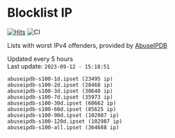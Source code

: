 # Blocklist IP

[![Hits](https://hits.seeyoufarm.com/api/count/incr/badge.svg?url=https%3A%2F%2Fgithub.com%2Fborestad%2Fblocklist-ip%2F&count_bg=%2379C83D&title_bg=%23555555&icon=&icon_color=%23E7E7E7&title=hits&edge_flat=false)](https://hits.seeyoufarm.com)  ![CI](https://img.shields.io/github/workflow/status/borestad/blocklist-ip/CI?style=flat-square)

Lists with worst IPv4 offenders, provided by [AbuseIPDB](https://www.abuseipdb.com/)

<!-- FOOTER-PLACEHOLDER -->
Updated every 5 hours<br>
Last update: `2023-09-12 - 15:18:51`
```
abuseipdb-s100-1d.ipset (23495 ip)
abuseipdb-s100-2d.ipset (28468 ip)
abuseipdb-s100-3d.ipset (30640 ip)
abuseipdb-s100-7d.ipset (35973 ip)
abuseipdb-s100-30d.ipset (60662 ip)
abuseipdb-s100-60d.ipset (85625 ip)
abuseipdb-s100-90d.ipset (102987 ip)
abuseipdb-s100-120d.ipset (102987 ip)
abuseipdb-s100-all.ipset (364688 ip)
```
